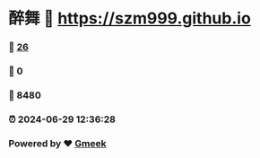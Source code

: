 # 醉舞 :link: https://szm999.github.io 
### :page_facing_up: [26](https://szm999.github.io/tag.html) 
### :speech_balloon: 0 
### :hibiscus: 8480 
### :alarm_clock: 2024-06-29 12:36:28 
### Powered by :heart: [Gmeek](https://github.com/Meekdai/Gmeek)
